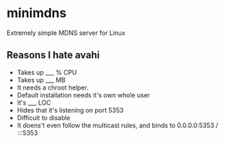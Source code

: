 # minimdns
Extremely simple MDNS server for Linux


## Reasons I hate avahi
 * Takes up ___ % CPU
 * Takes up ___ MB
 * It needs a chroot helper.
 * Default installation needs it's own whole user
 * It's ___ LOC
 * Hides that it's listening on port 5353
 * Difficult to disable
 * It doens't even follow the multicast rules, and binds to 0.0.0.0:5353 / :::5353

